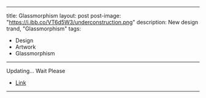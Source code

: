 
---
title: Glassmorphism
layout: post
post-image: "https://i.ibb.co/VT6d5W3/underconstruction.png"
description: New design trand, "Glassmorphism"
tags:
- Design
- Artwork
- Glassmorphism
---

Updating... Wait Please
* [Link](https://www.instagram.com/p/CpMt8W9PGz9/?utm_source=ig_web_copy_link)

---
